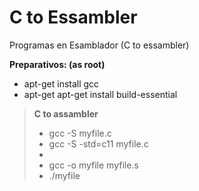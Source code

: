 # C to Essambler
Programas en Esamblador (C to essambler)

**Preparativos: (as root)**
- apt-get install gcc
- apt-get apt-get install build-essential 

> **C to assambler**
> - gcc -S myfile.c
> - gcc -S -std=c11 myfile.c
> -
> - gcc -o myfile myfile.s
> - ./myfile
